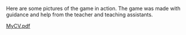 Here are some pictures of the game in action. The game was made with guidance and help from the teacher and teaching assistants.

[MyCV.pdf](https://github.com/user-attachments/files/16922294/MyCV.pdf)

